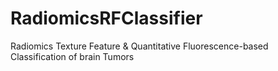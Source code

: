 # RadiomicsRFClassifier
Radiomics Texture Feature &amp; Quantitative Fluorescence-based Classification of brain Tumors
